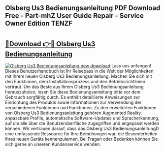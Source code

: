 ## Olsberg Us3 Bedienungsanleitung PDF Download Free - Part-mhZ User Guide Repair - Service Owner Edition TENZF

# <h2><a href="http://df5avva.blite.top/?on=Olsberg+Us3+Bedienungsanleitung">🔗Download 👉🔴 Olsberg Us3 Bedienungsanleitung</a></h2>

[![Olsberg Us3 Bedienungsanleitung new download](https://i.imgur.com/lujVjoI.png)](http://df5avva.blite.top/?on=Olsberg+Us3+Bedienungsanleitung)
Lass uns anfangen! Dieses Benutzerhandbuch ist Ihr Reisepass in die Welt der Möglichkeiten mit Ihrem neuen Olsberg Us3 Bedienungsanleitung. Machen Sie sich mit den Funktionen, dem Installationsprozess und den Betriebsrichtlinien vertraut. Um das Beste aus Ihrem Olsberg Us3 Bedienungsanleitung herauszuholen, lesen Sie diese Bedienungsanleitung bitte vor dem Gebrauch sorgfältig durch. Es enthält detaillierte Anweisungen zur Einrichtung des Produkts sowie Informationen zur Verwendung der verschiedenen Funktionen und Funktionen. Zu den erweiterten Funktionen von Olsberg Us3 Bedienungsanleitung gehören Augmented Reality, anpassbare Profile, automatische Software-Updates und Spracherkennung, auf die alle über die Benutzeroberfläche zugegriffen und angepasst werden können. Wir vertrauen darauf, dass das Olsberg Us3 BedienungsanleitungD eine umfassende Ressource für Ihre Bemühungen war, die Besonderheiten Ihres neuen Geräts kennenzulernen. Bei Fragen oder Bedenken können Sie sich gerne an unseren Kundenservice wenden.

